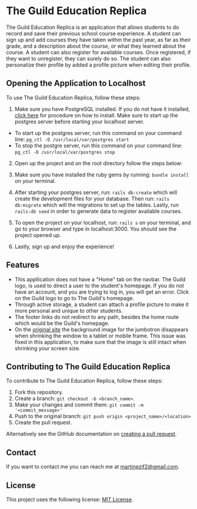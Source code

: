 # The Guild Education Replica

The Guild Education Replica is an application that allows students to do record and save their previous school course experience. A student can sign up and add courses they have taken within the past year, as far as their grade, and a description about the course, or what they learned about the course. A student can also register for available courses. Once registered, if they want to unregister, they can surely do so. The student can also personalize their profile by added a profile picture when editing their profile.

## Opening the Application to Localhost

To use The Guild Education Replica, follow these steps:

1. Make sure you have PostgreSQL installed. If you do not have it installed, [click here](https://www.robinwieruch.de/postgres-sql-macos-setup) for procedure on how to install. Make sure to start up the postgres server before starting your localhost server.

- To start up the postgres server, run this command on your command line: `pg_ctl -D /usr/local/var/postgres start`
- To stop the postgre server, run this command on your command line: `pg_ctl -D /usr/local/var/postgres stop`

2. Open up the project and on the root directory follow the steps below:

3. Make sure you have installed the ruby gems by running: `bundle install` on your terminal.

4. After starting your postgres server, run: `rails db:create` which will create the development files for your database. Then run: `rails db:migrate` which will the migrations to set up the tables. Lastly, run `rails:db seed` in order to generate data to register available courses.

5. To open the project on your localhost, run: `rails s` on your terminal, and go to your browser and type in localhost:3000. You should see the project opened up.

6. Lastly, sign up and enjoy the experience!

## Features

- This appllication does not have a "Home" tab on the navbar. The Guild logo, is used to direct a user to the student's homepage. If you do not have an account, and you are trying to log in, you will get an error. Click on the Guild logo to go to The Guild's homepage.
- Through active storage, a student can attach a profile picture to make it more personal and unique to other students.
- The footer links do not redirect to any path, besides the home route which would be the Guild's homepage.
- On the [original site](https://www.guildeducation.com/) the background image for the jumbotron disappears when shrinking the window to a tablet or mobile frame. This issue was fixed in this application, to make sure that the image is still intact when shrinking your screen size.

## Contributing to The Guild Education Replica

To contribute to The Guild Education Replica, follow these steps:

1. Fork this repository.
2. Create a branch: `git checkout -b <branch_name>`.
3. Make your changes and commit them: `git commit -m '<commit_message>'`
4. Push to the original branch: `git push origin <project_name>/<location>`
5. Create the pull request.

Alternatively see the GitHub documentation on [creating a pull request](https://help.github.com/en/github/collaborating-with-issues-and-pull-requests/creating-a-pull-request).

## Contact

If you want to contact me you can reach me at <martinezjf2@gmail.com>.

## License

This project uses the following license: [MIT License](LICENSE.txt).
